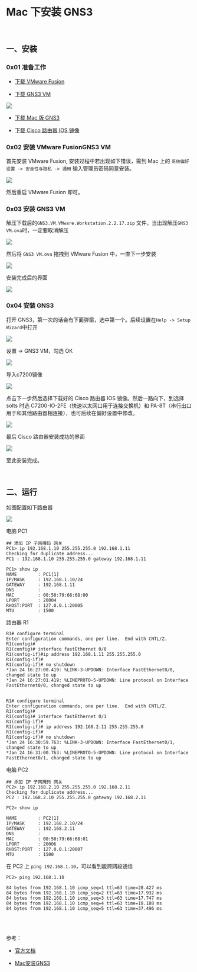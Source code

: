 # Mac 下安装 GNS3

<br>

## 一、安装

### 0x01 准备工作

-  [下载 VMware Fusion](https://www.vmware.com/products/fusion/fusion-evaluation.html)

- [下载 GNS3 VM](https://gns3.com/software/download-vm)

![](../../Images/Tools/GNS3/install/GNS3_install_image01.png)

- [下载 Mac 版 GNS3](https://gns3.com/software/download)

- [下载 Cisco 路由器 IOS 镜像](https://ccie.lol/blog/2016/07/03/cisco-ios-image-download/)

### 0x02 安装 VMware FusionGNS3 VM 

首先安装 VMware Fusion, 安装过程中若出现如下错误，需到 Mac 上的 `系统偏好设置 -> 安全性与隐私 -> 通用` 输入管理员密码同意安装。

![](../../Images/Tools/GNS3/install/GNS3_install_image02.png)

然后重启 VMware Fusion 即可。

### 0x03 安装 GNS3 VM 

解压下载后的`GNS3.VM.VMware.Workstation.2.2.17.zip` 文件，当出现解压`GNS3 VM.ova`时，一定要取消解压

![](../../Images/Tools/GNS3/install/GNS3_install_image03.png)

然后将 `GNS3 VM.ova` 拖拽到 VMware Fusion 中，一直下一步安装

![](../../Images/Tools/GNS3/install/GNS3_install_image04.png)

安装完成后的界面

![](../../Images/Tools/GNS3/install/GNS3_install_image05.png)

### 0x04 安装 GNS3

打开 GNS3，第一次的话会有下面弹窗，选中第一个。后续设置在`Help -> Setup Wizard`中打开

![](../../Images/Tools/GNS3/install/GNS3_install_image06.png)

设置 -> GNS3 VM，勾选 OK

![](../../Images/Tools/GNS3/install/GNS3_install_image07.png)

导入c7200镜像

![](../../Images/Tools/GNS3/install/GNS3_install_image08.png)

点击下一步然后选择下载好的 Cisco 路由器 IOS 镜像。然后一路向下，到选择 solts 时选 C7200-IO-2FE（快速以太网口用于连接交换机）和 PA-8T（串行出口用于和其他路由器相连接），也可后续在偏好设置中修改。

![](../../Images/Tools/GNS3/install/GNS3_install_image09.png)

最后 Cisco 路由器安装成功的界面

![](../../Images/Tools/GNS3/install/GNS3_install_image10.png)

至此安装完成。

<br>

## 二、运行

如图配置如下路由器

![](../../Images/Tools/GNS3/install/GNS3_install_image11.png)

电脑 PC1

```
## 添加 IP 子网掩码 网关
PC1> ip 192.168.1.10 255.255.255.0 192.168.1.11
Checking for duplicate address...
PC1 : 192.168.1.10 255.255.255.0 gateway 192.168.1.11

PC1> show ip
NAME        : PC1[1]
IP/MASK     : 192.168.1.10/24
GATEWAY     : 192.168.1.11
DNS         : 
MAC         : 00:50:79:66:68:00
LPORT       : 20004
RHOST:PORT  : 127.0.0.1:20005
MTU         : 1500
```

路由器 R1

```
R1# configure terminal 
Enter configuration commands, one per line.  End with CNTL/Z.
R1(config)#
R1(config)# interface fastEthernet 0/0
R1(config-if)#ip address 192.168.1.11 255.255.255.0
R1(config-if)# 
R1(config-if)# no shutdown 
*Jan 24 16:27:00.419: %LINK-3-UPDOWN: Interface FastEthernet0/0, changed state to up
*Jan 24 16:27:01.419: %LINEPROTO-5-UPDOWN: Line protocol on Interface FastEthernet0/0, changed state to up


R1# configure terminal 
Enter configuration commands, one per line.  End with CNTL/Z.
R1(config)#
R1(config)# interface fastEthernet 0/1
R1(config-if)#
R1(config-if)# ip address 192.168.2.11 255.255.255.0
R1(config-if)#
R1(config-if)# no shutdown 
*Jan 24 16:30:59.763: %LINK-3-UPDOWN: Interface FastEthernet0/1, changed state to up
*Jan 24 16:31:00.763: %LINEPROTO-5-UPDOWN: Line protocol on Interface FastEthernet0/1, changed state to up
```

电脑 PC2

```
## 添加 IP 子网掩码 网关
PC2> ip 192.168.2.10 255.255.255.0 192.168.2.11
Checking for duplicate address...
PC2 : 192.168.2.10 255.255.255.0 gateway 192.168.2.11

PC2> show ip

NAME        : PC2[1]
IP/MASK     : 192.168.2.10/24
GATEWAY     : 192.168.2.11
DNS         : 
MAC         : 00:50:79:66:68:01
LPORT       : 20006
RHOST:PORT  : 127.0.0.1:20007
MTU         : 1500
```

在 PC2 上 `ping 192.168.1.10`，可以看到能跨网段通信

```
PC2> ping 192.168.1.10

84 bytes from 192.168.1.10 icmp_seq=1 ttl=63 time=28.427 ms
84 bytes from 192.168.1.10 icmp_seq=2 ttl=63 time=17.932 ms
84 bytes from 192.168.1.10 icmp_seq=3 ttl=63 time=17.747 ms
84 bytes from 192.168.1.10 icmp_seq=4 ttl=63 time=18.188 ms
84 bytes from 192.168.1.10 icmp_seq=5 ttl=63 time=37.496 ms
```

<br>

<br>

参考：

- [官方文档](https://docs.gns3.com/docs/getting-started/your-first-cisco-topology)

- [Mac安装GNS3](https://www.e-learn.cn/topic/3739668)



<br>
